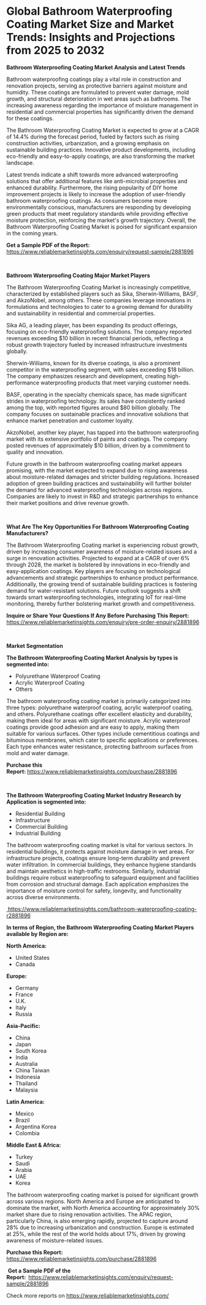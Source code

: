 <p><h1>Global Bathroom Waterproofing Coating Market Size and Market Trends: Insights and Projections from 2025 to 2032</h1></p><p><strong>Bathroom Waterproofing Coating Market Analysis and Latest Trends</strong></p>
<p><p>Bathroom waterproofing coatings play a vital role in construction and renovation projects, serving as protective barriers against moisture and humidity. These coatings are formulated to prevent water damage, mold growth, and structural deterioration in wet areas such as bathrooms. The increasing awareness regarding the importance of moisture management in residential and commercial properties has significantly driven the demand for these coatings.</p><p>The Bathroom Waterproofing Coating Market is expected to grow at a CAGR of 14.4% during the forecast period, fueled by factors such as rising construction activities, urbanization, and a growing emphasis on sustainable building practices. Innovative product developments, including eco-friendly and easy-to-apply coatings, are also transforming the market landscape. </p><p>Latest trends indicate a shift towards more advanced waterproofing solutions that offer additional features like anti-microbial properties and enhanced durability. Furthermore, the rising popularity of DIY home improvement projects is likely to increase the adoption of user-friendly bathroom waterproofing coatings. As consumers become more environmentally conscious, manufacturers are responding by developing green products that meet regulatory standards while providing effective moisture protection, reinforcing the market's growth trajectory. Overall, the Bathroom Waterproofing Coating Market is poised for significant expansion in the coming years.</p></p>
<p><strong>Get a Sample PDF of the Report:&nbsp;</strong> <a href="https://www.reliablemarketinsights.com/enquiry/request-sample/2881896?utm_campaign=2636&utm_medium=2&utm_source=Github&utm_content=ia&utm_term=12032025&utm_id=bathroom-waterproofing-coating">https://www.reliablemarketinsights.com/enquiry/request-sample/2881896</a></p>
<p>&nbsp;</p>
<p><strong>Bathroom Waterproofing Coating Major Market Players</strong></p>
<p><p>The Bathroom Waterproofing Coating Market is increasingly competitive, characterized by established players such as Sika, Sherwin-Williams, BASF, and AkzoNobel, among others. These companies leverage innovations in formulations and technologies to cater to a growing demand for durability and sustainability in residential and commercial properties.</p><p>Sika AG, a leading player, has been expanding its product offerings, focusing on eco-friendly waterproofing solutions. The company reported revenues exceeding $10 billion in recent financial periods, reflecting a robust growth trajectory fueled by increased infrastructure investments globally.</p><p>Sherwin-Williams, known for its diverse coatings, is also a prominent competitor in the waterproofing segment, with sales exceeding $18 billion. The company emphasizes research and development, creating high-performance waterproofing products that meet varying customer needs.</p><p>BASF, operating in the specialty chemicals space, has made significant strides in waterproofing technology. Its sales have consistently ranked among the top, with reported figures around $80 billion globally. The company focuses on sustainable practices and innovative solutions that enhance market penetration and customer loyalty.</p><p>AkzoNobel, another key player, has tapped into the bathroom waterproofing market with its extensive portfolio of paints and coatings. The company posted revenues of approximately $10 billion, driven by a commitment to quality and innovation.</p><p>Future growth in the bathroom waterproofing coating market appears promising, with the market expected to expand due to rising awareness about moisture-related damages and stricter building regulations. Increased adoption of green building practices and sustainability will further bolster the demand for advanced waterproofing technologies across regions. Companies are likely to invest in R&D and strategic partnerships to enhance their market positions and drive revenue growth.</p></p>
<p>&nbsp;</p>
<p><strong>What Are The Key Opportunities For Bathroom Waterproofing Coating Manufacturers?</strong></p>
<p><p>The Bathroom Waterproofing Coating market is experiencing robust growth, driven by increasing consumer awareness of moisture-related issues and a surge in renovation activities. Projected to expand at a CAGR of over 6% through 2028, the market is bolstered by innovations in eco-friendly and easy-application coatings. Key players are focusing on technological advancements and strategic partnerships to enhance product performance. Additionally, the growing trend of sustainable building practices is fostering demand for water-resistant solutions. Future outlook suggests a shift towards smart waterproofing technologies, integrating IoT for real-time monitoring, thereby further bolstering market growth and competitiveness.</p></p>
<p><strong>Inquire or Share Your Questions If Any Before Purchasing This Report:</strong> <a href="https://www.reliablemarketinsights.com/enquiry/pre-order-enquiry/2881896?utm_campaign=2636&utm_medium=2&utm_source=Github&utm_content=ia&utm_term=12032025&utm_id=bathroom-waterproofing-coating">https://www.reliablemarketinsights.com/enquiry/pre-order-enquiry/2881896</a></p>
<p>&nbsp;</p>
<p><strong>Market Segmentation</strong></p>
<p><strong>The Bathroom Waterproofing Coating Market Analysis by types is segmented into:</strong></p>
<p><ul><li>Polyurethane Waterproof Coating</li><li>Acrylic Waterproof Coating</li><li>Others</li></ul></p>
<p><p>The bathroom waterproofing coating market is primarily categorized into three types: polyurethane waterproof coating, acrylic waterproof coating, and others. Polyurethane coatings offer excellent elasticity and durability, making them ideal for areas with significant moisture. Acrylic waterproof coatings provide good adhesion and are easy to apply, making them suitable for various surfaces. Other types include cementitious coatings and bituminous membranes, which cater to specific applications or preferences. Each type enhances water resistance, protecting bathroom surfaces from mold and water damage.</p></p>
<p><strong>Purchase this Report:&nbsp;</strong><a href="https://www.reliablemarketinsights.com/purchase/2881896?utm_campaign=2636&utm_medium=2&utm_source=Github&utm_content=ia&utm_term=12032025&utm_id=bathroom-waterproofing-coating">https://www.reliablemarketinsights.com/purchase/2881896</a></p>
<p>&nbsp;</p>
<p><strong>The Bathroom Waterproofing Coating Market Industry Research by Application is segmented into:</strong></p>
<p><ul><li>Residential Building</li><li>Infrastructure</li><li>Commercial Building</li><li>Industrial Building</li></ul></p>
<p><p>The bathroom waterproofing coating market is vital for various sectors. In residential buildings, it protects against moisture damage in wet areas. For infrastructure projects, coatings ensure long-term durability and prevent water infiltration. In commercial buildings, they enhance hygiene standards and maintain aesthetics in high-traffic restrooms. Similarly, industrial buildings require robust waterproofing to safeguard equipment and facilities from corrosion and structural damage. Each application emphasizes the importance of moisture control for safety, longevity, and functionality across diverse environments.</p></p>
<p><a href="https://www.reliablemarketinsights.com/bathroom-waterproofing-coating-r2881896?utm_campaign=2636&utm_medium=2&utm_source=Github&utm_content=ia&utm_term=12032025&utm_id=bathroom-waterproofing-coating">&nbsp;https://www.reliablemarketinsights.com/bathroom-waterproofing-coating-r2881896</a></p>
<p><strong>In terms of Region, the Bathroom Waterproofing Coating Market Players available by Region are:</strong></p>
<p>
    <p> <strong> North America: </strong>
        <ul>
            <li>United States</li>
            <li>Canada</li>
        </ul>
        </p> 
    <p> <strong> Europe: </strong>
        <ul>
            <li>Germany</li>
            <li>France</li>
            <li>U.K.</li>
            <li>Italy</li>
            <li>Russia</li>
        </ul>
        </p> 
    <p> <strong> Asia-Pacific: </strong>
        <ul>
            <li>China</li>
            <li>Japan</li>
            <li>South Korea</li>
            <li>India</li>
            <li>Australia</li>
            <li>China Taiwan</li>
            <li>Indonesia</li>
            <li>Thailand</li>
            <li>Malaysia</li>
        </ul>
        </p> 
    <p> <strong> Latin America: </strong>
        <ul>
            <li>Mexico</li>
            <li>Brazil</li>
            <li>Argentina Korea</li>
            <li>Colombia</li>
        </ul>
        </p> 
    <p> <strong> Middle East & Africa: </strong>
        <ul>
            <li>Turkey</li>
            <li>Saudi</li>
            <li>Arabia</li>
            <li>UAE</li>
            <li>Korea</li>
        </ul>
    </p>
    </p>
<p><p>The bathroom waterproofing coating market is poised for significant growth across various regions. North America and Europe are anticipated to dominate the market, with North America accounting for approximately 30% market share due to rising renovation activities. The APAC region, particularly China, is also emerging rapidly, projected to capture around 28% due to increasing urbanization and construction. Europe is estimated at 25%, while the rest of the world holds about 17%, driven by growing awareness of moisture-related issues.</p></p>
<p><strong>Purchase this Report: </strong><a href="https://www.reliablemarketinsights.com/purchase/2881896?utm_campaign=2636&utm_medium=2&utm_source=Github&utm_content=ia&utm_term=12032025&utm_id=bathroom-waterproofing-coating">https://www.reliablemarketinsights.com/purchase/2881896</a></p>
<p>&nbsp;<strong>Get a Sample PDF of the Report:&nbsp;&nbsp;</strong><a href="https://www.reliablemarketinsights.com/enquiry/request-sample/2881896?utm_campaign=2636&utm_medium=2&utm_source=Github&utm_content=ia&utm_term=12032025&utm_id=bathroom-waterproofing-coating">https://www.reliablemarketinsights.com/enquiry/request-sample/2881896</a></p>
<p><strong></strong></p>
<p>Check more reports on <a href="https://www.reliablemarketinsights.com/?utm_campaign=2636&utm_medium=2&utm_source=Github&utm_content=ia&utm_term=12032025&utm_id=bathroom-waterproofing-coating">https://www.reliablemarketinsights.com/</a></p>